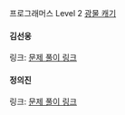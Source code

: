 프로그래머스 Level 2 [광물 캐기](https://school.programmers.co.kr/learn/courses/30/lessons/172927)<br>

#### 김선웅
링크: [문제 풀이 링크](https://github.com/dnd2dnd/coding-test/blob/35da45111cdb8afffb161997afe3d5ce8d405695/src/com/solution/programmers/level2/%EA%B4%91%EB%AC%BC%EC%BA%90%EA%B8%B0.java)

#### 정의진 
링크: [문제 풀이 링크](https://github.com/uijin-j/algorithm-coding-test/tree/main/%ED%94%84%EB%A1%9C%EA%B7%B8%EB%9E%98%EB%A8%B8%EC%8A%A4/2/172927.%E2%80%85%EA%B4%91%EB%AC%BC%E2%80%85%EC%BA%90%EA%B8%B0)
